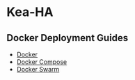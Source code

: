 # Kea-HA

## Docker Deployment Guides

- [Docker](https://github.com/AzorianSolutions/kea-ha/blob/main/docs/wiki/deployment/docker/docker.md)
- [Docker Compose](https://github.com/AzorianSolutions/kea-ha/blob/main/docs/wiki/deployment/docker/docker-compose.md)
- [Docker Swarm](https://github.com/AzorianSolutions/kea-ha/blob/main/docs/wiki/deployment/docker/docker-swarm.md)
